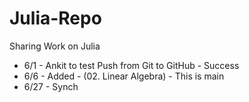 # Julia-Repo
Sharing Work on Julia
- 6/1 - Ankit to test Push from Git to GitHub - Success
- 6/6 - Added - (02. Linear Algebra) - This is main
- 6/27 - Synch